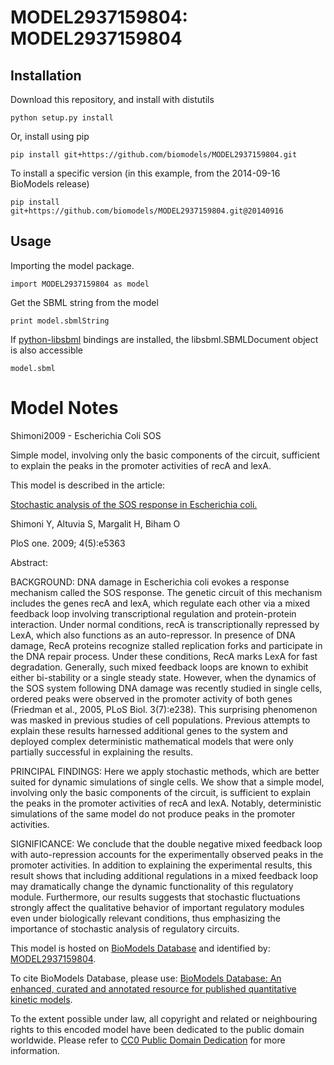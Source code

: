 # MODEL2937159804: MODEL2937159804

## Installation

Download this repository, and install with distutils

`python setup.py install`

Or, install using pip

`pip install git+https://github.com/biomodels/MODEL2937159804.git`

To install a specific version (in this example, from the 2014-09-16 BioModels release)

`pip install git+https://github.com/biomodels/MODEL2937159804.git@20140916`

## Usage

Importing the model package.

`import MODEL2937159804 as model`

Get the SBML string from the model

`print model.sbmlString`

If [python-libsbml](https://pypi.python.org/pypi/python-libsbml) bindings are
installed, the libsbml.SBMLDocument object is also accessible

`model.sbml`


# Model Notes


Shimoni2009 - Escherichia Coli SOS

Simple model, involving only the basic components of the circuit, sufficient
to explain the peaks in the promoter activities of recA and lexA.

This model is described in the article:

[Stochastic analysis of the SOS response in Escherichia
coli.](http://identifiers.org/pubmed/19424504)

Shimoni Y, Altuvia S, Margalit H, Biham O

PloS one. 2009; 4(5):e5363

Abstract:

BACKGROUND: DNA damage in Escherichia coli evokes a response mechanism called
the SOS response. The genetic circuit of this mechanism includes the genes
recA and lexA, which regulate each other via a mixed feedback loop involving
transcriptional regulation and protein-protein interaction. Under normal
conditions, recA is transcriptionally repressed by LexA, which also functions
as an auto-repressor. In presence of DNA damage, RecA proteins recognize
stalled replication forks and participate in the DNA repair process. Under
these conditions, RecA marks LexA for fast degradation. Generally, such mixed
feedback loops are known to exhibit either bi-stability or a single steady
state. However, when the dynamics of the SOS system following DNA damage was
recently studied in single cells, ordered peaks were observed in the promoter
activity of both genes (Friedman et al., 2005, PLoS Biol. 3(7):e238). This
surprising phenomenon was masked in previous studies of cell populations.
Previous attempts to explain these results harnessed additional genes to the
system and deployed complex deterministic mathematical models that were only
partially successful in explaining the results.

PRINCIPAL FINDINGS: Here we apply stochastic methods, which are better suited
for dynamic simulations of single cells. We show that a simple model,
involving only the basic components of the circuit, is sufficient to explain
the peaks in the promoter activities of recA and lexA. Notably, deterministic
simulations of the same model do not produce peaks in the promoter activities.

SIGNIFICANCE: We conclude that the double negative mixed feedback loop with
auto-repression accounts for the experimentally observed peaks in the promoter
activities. In addition to explaining the experimental results, this result
shows that including additional regulations in a mixed feedback loop may
dramatically change the dynamic functionality of this regulatory module.
Furthermore, our results suggests that stochastic fluctuations strongly affect
the qualitative behavior of important regulatory modules even under
biologically relevant conditions, thus emphasizing the importance of
stochastic analysis of regulatory circuits.

This model is hosted on [BioModels Database](http://www.ebi.ac.uk/biomodels/)
and identified by:
[MODEL2937159804](http://identifiers.org/biomodels.db/MODEL2937159804).

To cite BioModels Database, please use: [BioModels Database: An enhanced,
curated and annotated resource for published quantitative kinetic
models](http://identifiers.org/pubmed/20587024).

To the extent possible under law, all copyright and related or neighbouring
rights to this encoded model have been dedicated to the public domain
worldwide. Please refer to [CC0 Public Domain
Dedication](http://creativecommons.org/publicdomain/zero/1.0/) for more
information.


